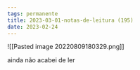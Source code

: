 ```yaml
---
tags: permanente
title: 2023-03-01-notas-de-leitura (195)
date: 2023-02-24
---
```


![[Pasted image 20220809180329.png]]

ainda não acabei de ler
